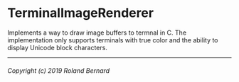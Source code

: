 # TerminalImageRenderer

Implements a way to draw image buffers to termnal in C.
The implementation only supports terminals with true color and the ability to display
Unicode block characters.

---
###### Copyright (c) 2019 Roland Bernard
